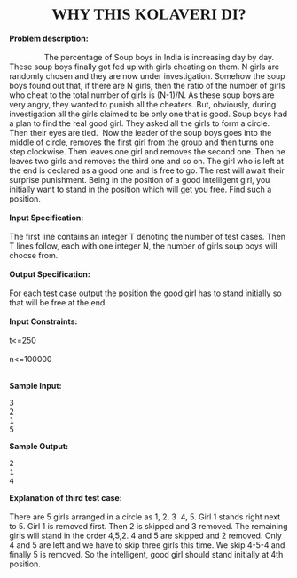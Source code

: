 <p style="text-align: left; ">&nbsp;</p>
<h1 style="text-align: center; "><strong><span style="font-family: verdana, geneva;">WHY THIS KOLAVERI DI?</span></strong></h1>
<p><strong>Problem description:</strong><br> <br> &nbsp; &nbsp; &nbsp; &nbsp; &nbsp; &nbsp; &nbsp; &nbsp; The percentage of Soup boys in India is increasing day  by day. These soup boys finally got fed up with girls cheating on them.  N girls are randomly chosen and they are now under investigation.  Somehow the soup boys found out that, if there are N girls, then the  ratio of the number of girls who cheat to the total number of girls is  (N-1)/N. As these soup boys are very angry, they wanted to punish all  the cheaters. But, obviously, during investigation all the girls claimed  to be only one that is good. Soup boys had a plan to find the real good  girl. They asked all the girls to form a circle. Then their eyes are  tied. &nbsp;Now the leader of the soup boys goes into the middle of circle,  removes the first girl from the group and then turns one step clockwise.  Then leaves one girl and removes the second one. Then he leaves two  girls and removes the third one and so on. The girl who is left at the  end is declared as a good one and is free to go. The rest will await  their surprise punishment. Being in the position of a good intelligent  girl, you initially want to stand in the position which will get you  free. Find such a position.<br> <br><strong> Input Specification:</strong><br> <br> The first line contains an integer T denoting the number of test cases.  Then T lines follow, each with one integer N, the number of girls soup  boys will choose from.<br> <br><strong> Output Specification:</strong><br> <br> For each test case output the position the good girl has to stand initially so that will be free at the end.<br> <br><strong> Input Constraints:</strong><br> <br> t&lt;=250<br> <br> n&lt;=100000<br> <br> 

<strong>Sample Input:</strong>
</p><pre>3
2
1
5</pre>

<strong>Sample Output:</strong>
<pre>2
1
4</pre>

<strong> Explanation of third test case:</strong><br> <br> There are 5 girls arranged in a circle as 1, 2, 3 &nbsp;4, 5. Girl 1 stands  right next to 5. Girl 1 is removed first. Then 2 is skipped and 3  removed. The remaining girls will stand in the order 4,5,2. 4 and 5 are  skipped and 2 removed. Only 4 and 5 are left and we have to skip three  girls this time. We skip 4-5-4 and finally 5 is removed. So the  intelligent, good girl should stand initially at 4th position.<p></p>